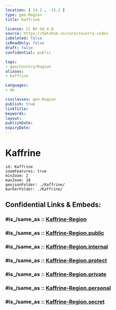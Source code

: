 ```yaml
---
location: [ 14.2 , -15.2 ] 
type: geo-Region
title: Kaffrine

license: CC BY-SA 4.0
source: https://datahub.io/core/country-codes
isDeleted: false
isReadOnly: false
draft: false
confidential: public

tags:
- geo/Country/Region
aliases:
- Kaffrine

Languages:
- de

cssclasses: geo-Region
publish: true
linkTitle: 
keywords: 
layout: 
publishDate: 
expiryDate: 
---
```


# Kaffrine

```leaflet
id: Kaffrine
zoomFeatures: true 
minZoom: 2 
maxZoom: 18
geojsonFolder: ./Kaffrine/
markerFolder: ./Kaffrine/
```


## Confidential Links & Embeds: 

### #is_/same_as :: [Kaffrine-Region](/_Standards/Earth/Continent/Africa/Africa~West/Senegal/regions~Senegal/Kaffrine-Region.md) 

### #is_/same_as :: [Kaffrine-Region.public](/_public/Earth/Continent/Africa/Africa~West/Senegal/regions~Senegal/Kaffrine-Region.public.md) 

### #is_/same_as :: [Kaffrine-Region.internal](/_internal/Earth/Continent/Africa/Africa~West/Senegal/regions~Senegal/Kaffrine-Region.internal.md) 

### #is_/same_as :: [Kaffrine-Region.protect](/_protect/Earth/Continent/Africa/Africa~West/Senegal/regions~Senegal/Kaffrine-Region.protect.md) 

### #is_/same_as :: [Kaffrine-Region.private](/_private/Earth/Continent/Africa/Africa~West/Senegal/regions~Senegal/Kaffrine-Region.private.md) 

### #is_/same_as :: [Kaffrine-Region.personal](/_personal/Earth/Continent/Africa/Africa~West/Senegal/regions~Senegal/Kaffrine-Region.personal.md) 

### #is_/same_as :: [Kaffrine-Region.secret](/_secret/Earth/Continent/Africa/Africa~West/Senegal/regions~Senegal/Kaffrine-Region.secret.md)

